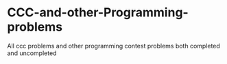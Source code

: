 # CCC-and-other-Programming-problems

All ccc problems and other programming contest problems both completed and uncompleted
